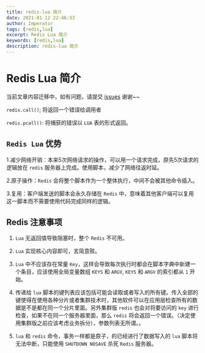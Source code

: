 ```yaml
---
title: redis-lua 简介
date: 2021-01-12 22:46:53
author: Imperator
tags: [redis,lua]
excerpt: Redis Lua 简介
keywords: [redis,lua]
description: redis-lua 简介
---
```


# Redis  Lua 简介

当前文章内容迁移中，如有问题，请提交 [issues](https://github.com/Starrier/starrier.github.io/issues) 谢谢~~

`redis.call()`; 将返回一个错误给调用者

`redis.pcall()`: 将捕获的错误以 `LUA` 表的形式返回。

## `Redis Lua` 优势

1.减少网络开销：本来5次网络请求的操作，可以用一个请求完成，原先5次请求的逻辑放在 `redis` 服务器上完成。使用脚本，减少了网络往返时延。

2.原子操作：`Redis` 会将整个脚本作为一个整体执行，中间不会被其他命令插入。

3.复用：客户端发送的脚本会永久存储在 `Redis` 中，意味着其他客户端可以复用这一脚本而不需要使用代码完成同样的逻辑。

## Redis 注意事项

1. `Lua` 无返回值导致阻塞时，整个 `Redis` 不可用。

2. `Lua` 实现核心内容即可，言简意赅。

3. `Lua` 中不应该存在常量 `Key`，这样会导致每次执行时都会在脚本字典中新建一个条目，应该使用全局变量数组 `KEYS` 和 `ARGV`, `KEYS` 和 `ARGV` 的索引都从 `1` 开始。

4. 传递给 `lua` 脚本的键列表应该包括可能会读取或者写入的所有键。传入全部的键使得在使用各种分片或者集群技术时，其他软件可以在应用层检查所有的数据是不是都在同一个分片里面。另外集群版 `redis` 也会对将要访问的 `key` 进行检查，如果不在同一个服务器里面，那么 `redis` 将会返回一个错误。（决定使用集群版之前应该考虑业务拆分），参数列表无所谓。。

5. `lua` 和 `redis` 命令，事务一样都是原子，的已经进行了数据写入的 `lua` 脚本将无法中断，只能使用 `SHUTDOWN NOSAVE` 杀死 `Redis` 服务器。

